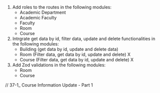 1. Add roles to the routes in the following modules:
   - Academic Department
   - Academic Faculty
   - Faculty
   - Room
   - Course
2. Intrgrate get data by id, filter data, update and delete functionalities in the following modules:
   - Building (get data by id, update and delete data)
   - Room (Filter data, get data by id, update and delete) X
   - Course (Filter data, get data by id, update and delete) X
3. Add Zod validations in the following modules:
   - Room
   - Course

// 37-1\_ Course Information Update - Part 1
